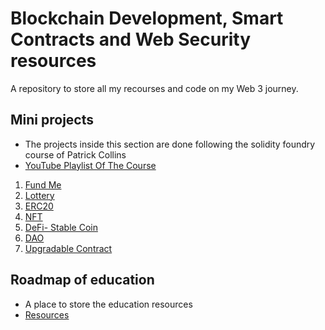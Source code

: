 # Blockchain Development, Smart Contracts and Web Security resources

A repository to store all my recourses and code on my Web 3 journey.

## Mini projects

- The projects inside this section are done following the solidity foundry course of Patrick Collins
- [YouTube Playlist Of The Course](https://www.youtube.com/playlist?list=PL4Rj_WH6yLgWe7TxankiqkrkVKXIwOP42)

1. [Fund Me](FundMeProject)
2. [Lottery](Lottery)
3. [ERC20](ERC20)
4. [NFT](./NFT)
5. [DeFi- Stable Coin](./Defi-StableCoin)
6. [DAO](./DAO)
7. [Upgradable Contract](./UpgradableContract)

## Roadmap of education

- A place to store the education resources
- [Resources](./EducationResources)
